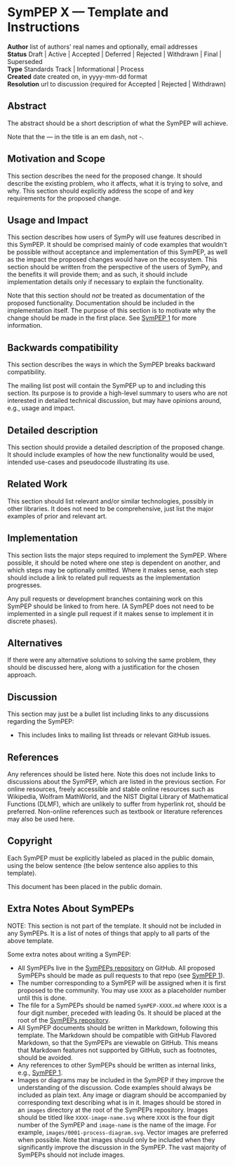 SymPEP X — Template and Instructions
====================================

**Author** list of authors' real names and optionally, email addresses  
**Status** Draft | Active | Accepted | Deferred | Rejected | Withdrawn | Final | Superseded  
**Type** Standards Track | Informational | Process  
**Created** date created on, in yyyy-mm-dd format  
**Resolution** url to discussion (required for Accepted | Rejected | Withdrawn)  

## Abstract

The abstract should be a short description of what the SymPEP will achieve.

Note that the — in the title is an em dash, not -.

## Motivation and Scope

This section describes the need for the proposed change. It should describe
the existing problem, who it affects, what it is trying to solve, and why.
This section should explicitly address the scope of and key requirements for
the proposed change.

## Usage and Impact

This section describes how users of SymPy will use features described in this
SymPEP. It should be comprised mainly of code examples that wouldn't be possible
without acceptance and implementation of this SymPEP, as well as the impact the
proposed changes would have on the ecosystem. This section should be written
from the perspective of the users of SymPy, and the benefits it will provide
them; and as such, it should include implementation details only if
necessary to explain the functionality.

Note that this section should *not* be treated as documentation of the
proposed functionality. Documentation should be included in the implementation
itself. The purpose of this section is to motivate why the change should be
made in the first place. See [SymPEP 1](SymPEP-0001) for more information.

## Backwards compatibility

This section describes the ways in which the SymPEP breaks backward compatibility.

The mailing list post will contain the SymPEP up to and including this section.
Its purpose is to provide a high-level summary to users who are not interested
in detailed technical discussion, but may have opinions around, e.g., usage and
impact.

## Detailed description

This section should provide a detailed description of the proposed change.
It should include examples of how the new functionality would be used,
intended use-cases and pseudocode illustrating its use.

## Related Work

This section should list relevant and/or similar technologies, possibly in other
libraries. It does not need to be comprehensive, just list the major examples of
prior and relevant art.

## Implementation

This section lists the major steps required to implement the SymPEP.  Where
possible, it should be noted where one step is dependent on another, and which
steps may be optionally omitted.  Where it makes sense, each step should
include a link to related pull requests as the implementation progresses.

Any pull requests or development branches containing work on this SymPEP should
be linked to from here.  (A SymPEP does not need to be implemented in a single
pull request if it makes sense to implement it in discrete phases).

## Alternatives

If there were any alternative solutions to solving the same problem, they should
be discussed here, along with a justification for the chosen approach.

## Discussion

This section may just be a bullet list including links to any discussions
regarding the SymPEP:

- This includes links to mailing list threads or relevant GitHub issues.

## References

Any references should be listed here. Note this does not include links to
discussions about the SymPEP, which are listed in the previous section. For
online resources, freely accessible and stable online resources such as
Wikipedia, Wolfram MathWorld, and the NIST Digital Library of Mathematical
Functions (DLMF), which are unlikely to suffer from hyperlink rot, should be
preferred. Non-online references such as textbook or literature references may
also be used here.

## Copyright

Each SymPEP must be explicitly labeled as placed in the public domain, using
the below sentence (the below sentence also applies to this template).

This document has been placed in the public domain.

## Extra Notes About SymPEPs

NOTE: This section is not part of the template. It should not be included in
any SymPEPs. It is a list of notes of things that apply to all parts of the
above template.

Some extra notes about writing a SymPEP:

- All SymPEPs live in the [SymPEPs
  repository](https://github.com/sympy/SymPEPs/) on GitHub. All proposed
  SymPEPs should be made as pull requests to that repo (see [SymPEP
  1](SymPEP-0001)).
- The number corresponding to a SymPEP will be assigned when it is first
  proposed to the community. You may use `XXXX` as a placeholder number until
  this is done.
- The file for a SymPEPs should be named `SymPEP-XXXX.md` where `XXXX` is a
  four digit number, preceded with leading 0s. It should be placed at the root
  of the [SymPEPs repository](https://github.com/sympy/SymPEPs/).
- All SymPEP documents should be written in Markdown, following this template.
  The Markdown should be compatible with GitHub Flavored Markdown, so that the
  SymPEPs are viewable on GitHub. This means that Markdown features
  not supported by GitHub, such as footnotes, should be avoided.
  <!-- XXX: Perhaps we should abandon this and only require them to be
  readable in some rendered format. That would allow us to use MathJAX, which
  could be useful. -->
- Any references to other SymPEPs should be written as internal links, e.g.,
  [SymPEP 1](SymPEP-0001).
- Images or diagrams may be included in the SymPEP if they improve the
  understanding of the discussion. Code examples should always be included as
  plain text. Any image or diagram should be accompanied by corresponding text
  describing what is in it. Images should be stored in an `images` directory
  at the root of the SymPEPs repository. Images should be titled like
  `XXXX-image-name.svg` where `XXXX` is the four digit number of the SymPEP
  and `image-name` is the name of the image. For example,
  `images/0001-process-diagram.svg`. Vector images are preferred when
  possible. Note that images should only be included when they significantly
  improve the discussion in the SymPEP. The vast majority of SymPEPs should
  not include images.
